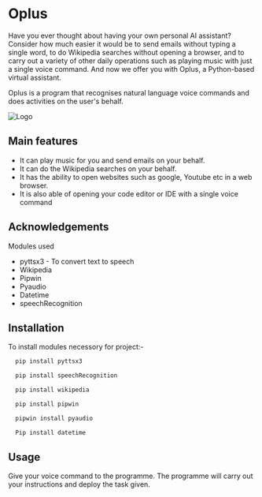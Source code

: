 # Oplus

Have you ever thought about having your own personal AI assistant? Consider how much easier it would be to send emails without typing a single word, to do Wikipedia searches without opening a browser, and to carry out a variety of other daily operations such as playing music with just a single voice command. And now we offer you with Oplus, a Python-based virtual assistant.



Oplus is a program that recognises natural language voice commands and does activities on the user's behalf.


![Logo](logo.png)

## Main features
- It can play music for you and send emails on your behalf.
- It can do the Wikipedia searches on your behalf.
- It has the ability to open websites such as google, Youtube etc in a web browser.  
- It is also able of opening  your code editor or IDE with a single voice command

## Acknowledgements
Modules used 
 - pyttsx3 - To convert text to speech
 - Wikipedia
 - Pipwin
 - Pyaudio
 - Datetime
  - speechRecognition


## Installation

To install modules necessory for project:-

```bash
  pip install pyttsx3
```
```bash
  pip install speechRecognition
```
```bash
  pip install wikipedia
```
```bash
  pip install pipwin
```
```bash
  pipwin install pyaudio
```
```bash
  Pip install datetime
```
## Usage
 Give your voice command to the programme. The programme will carry out your instructions and deploy the task given.

